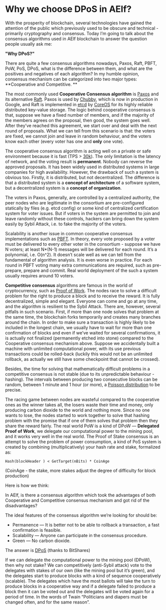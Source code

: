 # Why we choose DPoS in AElf?
With the prosperity of blockchain, several technologies have gained the attention of the public which previously used to be obscure and technical - primarily cryptography and consensus. Today I’m going to talk about the consensus algorithms used in AElf blockchain to answer the question people usually ask me:

**"Why DPoS?"**

There are quite a few consensus algorithms nowadays, Paxos, Raft, PBFT, PoW, PoS, DPoS, what is the difference between them, and what are the positives and negatives of each algorithm? In my humble opinion, consensus mechanism can be categorized into two major types: **Cooperative and Competitive. **

The most commonly used **Cooperative Consensus algorithm** is [Paxos](https://en.wikipedia.org/wiki/Paxos_(computer_science)) and its alternative [Raft](http://thesecretlivesofdata.com/raft/). Paxos is used by [Chubby](https://research.google.com/archive/chubby.html), which is now in production in Google, and Raft is implemented in [etcd](https://github.com/coreos/etcd) by [CoreOS](https://coreos.com/) for its highly reliable distributed key-value storage. The logic behind cooperative consensus is that, suppose we have a fixed number of members, and if the majority of the members agrees on the proposal, then good, the system goes well. After they’ve reached this agreement, we start over and deal with the next round of proposals. What we can tell from this scenario is that: the voters are fixed, we cannot join and leave in random behaviour, and the voters know each other (every voter has one and **only** one vote).

The cooperative consensus algorithm is acting well on a private or safe environment because it is fast (TPS > [30k](https://github.com/coreos/etcd/blob/master/Documentation/op-guide/performance.md)). The only limitation is the latency of network, and the voting result is **permanent**. Nobody can reverse the approved proposals. It has been widely used in distributed systems in large companies for high availability. However, the drawback of such a system is obvious too. Firstly, it is distributed, but not decentralized. The difference is that a distributed system is a **concept of architecture** of a software system, but a decentralized system is a **concept of organization**.  

The voters in Paxos, generally, are controlled by a centralized authority, the peer nodes who are legitimate in the consortium are pre-configured statically by files (e.g. etcd config) or some kind of centralized certification system for voter issues. But if voters in the system are permitted to join and leave randomly without these controls, hackers can bring down the system easily by Sybil Attack, i.e. to fake the majority of the voters.

Scalability is another issue in common cooperative consensus implementations such as [PBFT](https://en.wikipedia.org/wiki/Byzantine_fault_tolerance). In theory, every vote proposed by a voter must be delivered to every other voter in the consortium - suppose we have N voters; at least N*(N-1) messages will be delivered for each round. It’s a polynomial, i.e. O(n^2). It doesn’t scale well as we can tell from the fundamental of algorithm analysis. It is even worse in practice. For each round in PBFT voting many extra communications are required, such as pre-prepare, prepare and commit. Real world deployment of the such a system usually requires around 10 voters.

**Competitive consensus** algorithms are famous in the world of cryptocurrency, such as [Proof of Work](https://en.bitcoin.it/wiki/Proof_of_work). The nodes race to solve a difficult problem for the right to produce a block and to receive the reward. It is fully decentralized, simple and elegant. Everyone can come and go at any time, and the algorithm is resilient to the Sybil Attack. There are, however, several pitfalls in such scenario. First, if more than one node solves that problem at the same time, the blockchain forks temporarily and creates many branches around the chain. In order to make sure a transaction is highly likely to be included in the longest chain, we usually have to wait for more than one confirmation of blocks and even if we’ve waited for several confirmations, it is actually not finalized (permanently etched into stone) compared to the Cooperative consensus mechanism above. Suppose we accidentally built a machine with unlimited computational power, with its use previous transactions could be rolled-back (luckily this would not be an unlimited rollback, as actually we still have some checkpoint that cannot be crossed).

Besides, the time for solving that mathematically difficult problems in a competitive consensus is not stable (due to its unpredictable behaviour - hashing). The intervals between producing two consecutive blocks can be random, between 1 minute and 1 hour (or more), a [Poisson distribution](https://en.bitcoin.it/wiki/Proof_of_work) to be precise.

The racing game between nodes are wasteful compared to the cooperative ones as the winner takes all, the losers waste their time and money, only producing carbon dioxide to the world and nothing more. Since no one wants to lose, the nodes started to work together to solve that hashing problem with the promise that if one of them solves that problem then they share the reward fairly. The real world PoW is a kind of DPoW — **Delegated Proof of Work**, we delegate our computational power to the mining pool, and it works very well in the real world.
The Proof of Stake consensus is an attempt to solve the problem of power consumption, a kind of PoS system is created by combining (multiplicatively) your hash rate and stake, formalized as:

`Hash(blockHeader ) < GetTarget(nBits) * CoinAge`

(CoinAge - the stake, more stakes adjust the degree of difficulty for block production)

Here is how we think:

In AElf, is there a consensus algorithm which took the advantages of both Cooperative and Competitive consensus mechanism and got rid of the disadvantages?

The ideal features of the consensus algorithm we’re looking for should be:

* Permanence — It is better not to be able to rollback a transaction, a fast confirmation is feasible.
* Scalability — Anyone can participate in the consensus procedure.
* Green — No carbon dioxide.

The answer is [DPoS](https://bitshares.org/technology/delegated-proof-of-stake-consensus/) (thanks to BitShares)

If we can delegate the computational power to the mining pool (DPoW), then why not stake? We can competitively (anti-Sybil attack) vote to the delegates with stakes of our own (like the mining pool but it’s green), and the delegates start to produce blocks with a kind of sequence cooperatively (scalable). The delegates which have the most ballots will take the turn to produce blocks in a cooperative way and if a delegate failed to produce a block then it can be voted out and the delegates will be voted again for a period of time. In the words of Twain “Politicians and diapers must be changed often, and for the same reason”.

